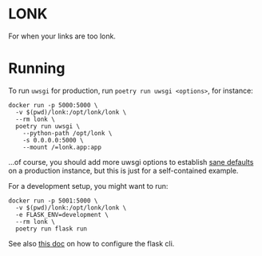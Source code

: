 # LONK
For when your links are too lonk.

# Running
To run `uwsgi` for production, run `poetry run uwsgi <options>`, for instance:
```shell
docker run -p 5000:5000 \
  -v $(pwd)/lonk:/opt/lonk/lonk \
  --rm lonk \
  poetry run uwsgi \
    --python-path /opt/lonk \
    -s 0.0.0.0:5000 \
    --mount /=lonk.app:app
```
…of course, you should add more uwsgi options to establish
[sane defaults](https://www.techatbloomberg.com/blog/configuring-uwsgi-production-deployment/)
on a production instance,
but this is just for a self-contained example.

For a development setup, you might want to run:
```shell
docker run -p 5001:5000 \
  -v $(pwd)/lonk:/opt/lonk/lonk \
  -e FLASK_ENV=development \
  --rm lonk \
  poetry run flask run
```
See also [this doc](https://flask.palletsprojects.com/en/1.1.x/cli/)
on how to configure the flask cli.
